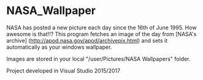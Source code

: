 # NASA_Wallpaper
NASA has posted a new picture each day since the 16th of June 1995. How awesome is that!!?
This program fetches an image of the day from [NASA's archive] (http://apod.nasa.gov/apod/archivepix.html) and sets it automatically as your windows wallpaper.

Images are stored in your local "/user/Pictures/NASA Wallpapers" folder.

Project developed in Visual Studio 2015/2017
